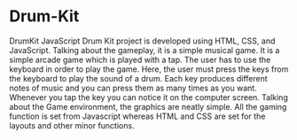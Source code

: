 # Drum-Kit
 DrumKit JavaScript Drum Kit project is developed using HTML, CSS, and JavaScript. Talking about the gameplay, it is a simple musical game.  It is a simple arcade game which is played with a tap. The user has to use the keyboard in order to play the game.  Here, the user must press the keys from the keyboard to play the sound of a drum.  Each key produces different notes of music and you can press them as many times as you want.  Whenever you tap the key you can notice it on the computer screen. Talking about the Game environment, the graphics are neatly simple.  All the gaming function is set from Javascript whereas HTML and CSS are set for the layouts and other minor functions.
